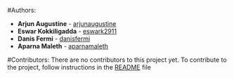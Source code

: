 #Authors:
* **Arjun Augustine** - [arjunaugustine](https://github.com/arjunaugustine)
* **Eswar Kokkiligadda** - [eswark2911](https://github.com/eswark2911)
* **Danis Fermi** - [danisfermi](https://github.com/danisfermi)
* **Aparna Maleth** - [aparnamaleth](https://github.com/aparnamaleth)

#Contributors:
There are no contributors to this project yet. To contribute to the project, follow instructions in the [README](https://github.com/arjunaugustine/chat-based-file-transfer) file
